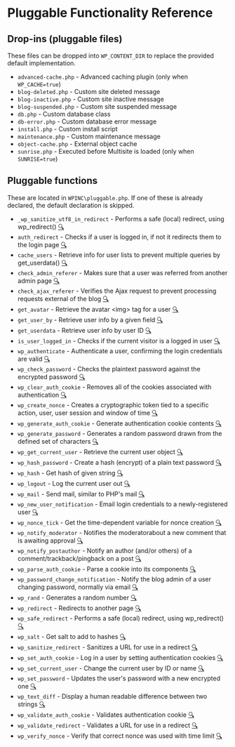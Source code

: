 # Pluggable Functionality Reference

## Drop-ins (pluggable files)

These files can be dropped into `WP_CONTENT_DIR` to replace the provided default implementation.

 * `advanced-cache.php` - Advanced caching plugin (only when `WP_CACHE=true`)
 * `blog-deleted.php` - Custom site deleted message
 * `blog-inactive.php` - Custom site inactive message
 * `blog-suspended.php` - Custom site suspended message
 * `db.php` - Custom database class
 * `db-error.php` - Custom database error message
 * `install.php` - Custom install script
 * `maintenance.php` - Custom maintenance message
 * `object-cache.php` - External object cache
 * `sunrise.php` - Executed before Multisite is loaded (only when `SUNRISE=true`)

## Pluggable functions

These are located in `WPINC\pluggable.php`. If one of these is already declared, the default declaration is skipped.

 * `_wp_sanitize_utf8_in_redirect` - Performs a safe (local) redirect, using wp_redirect() [:mag:](https://github.com/WordPress/WordPress/search?utf8=%E2%9C%93&q=%22function+_wp_sanitize_utf8_in_redirect%22+filename%3Apluggable.php)
 * `auth_redirect` - Checks if a user is logged in, if not it redirects them to the login page [:mag:](https://github.com/WordPress/WordPress/search?utf8=%E2%9C%93&q=%22function+auth_redirect%22+filename%3Apluggable.php)
 * `cache_users` - Retrieve info for user lists to prevent multiple queries by get_userdata() [:mag:](https://github.com/WordPress/WordPress/search?utf8=%E2%9C%93&q=%22function+cache_users%22+filename%3Apluggable.php)
 * `check_admin_referer` - Makes sure that a user was referred from another admin page [:mag:](https://github.com/WordPress/WordPress/search?utf8=%E2%9C%93&q=%22function+check_admin_referer%22+filename%3Apluggable.php)
 * `check_ajax_referer` - Verifies the Ajax request to prevent processing requests external of the blog [:mag:](https://github.com/WordPress/WordPress/search?utf8=%E2%9C%93&q=%22function+check_ajax_referer%22+filename%3Apluggable.php)
 * `get_avatar` - Retrieve the avatar &lt;img&gt; tag for a user [:mag:](https://github.com/WordPress/WordPress/search?utf8=%E2%9C%93&q=%22function+get_avatar%22+filename%3Apluggable.php)
 * `get_user_by` - Retrieve user info by a given field [:mag:](https://github.com/WordPress/WordPress/search?utf8=%E2%9C%93&q=%22function+get_user_by%22+filename%3Apluggable.php)
 * `get_userdata` - Retrieve user info by user ID [:mag:](https://github.com/WordPress/WordPress/search?utf8=%E2%9C%93&q=%22function+get_userdata%22+filename%3Apluggable.php)
 * `is_user_logged_in` - Checks if the current visitor is a logged in user [:mag:](https://github.com/WordPress/WordPress/search?utf8=%E2%9C%93&q=%22function+is_user_logged_in%22+filename%3Apluggable.php)
 * `wp_authenticate` - Authenticate a user, confirming the login credentials are valid [:mag:](https://github.com/WordPress/WordPress/search?utf8=%E2%9C%93&q=%22function+wp_authenticate%22+filename%3Apluggable.php)
 * `wp_check_password` - Checks the plaintext password against the encrypted password [:mag:](https://github.com/WordPress/WordPress/search?utf8=%E2%9C%93&q=%22function+wp_check_password%22+filename%3Apluggable.php)
 * `wp_clear_auth_cookie` - Removes all of the cookies associated with authentication [:mag:](https://github.com/WordPress/WordPress/search?utf8=%E2%9C%93&q=%22function+wp_clear_auth_cookie%22+filename%3Apluggable.php)
 * `wp_create_nonce` - Creates a cryptographic token tied to a specific action, user, user session and window of time [:mag:](https://github.com/WordPress/WordPress/search?utf8=%E2%9C%93&q=%22function+wp_create_nonce%22+filename%3Apluggable.php)
 * `wp_generate_auth_cookie` - Generate authentication cookie contents [:mag:](https://github.com/WordPress/WordPress/search?utf8=%E2%9C%93&q=%22function+wp_generate_auth_cookie%22+filename%3Apluggable.php)
 * `wp_generate_password` - Generates a random password drawn from the defined set of characters [:mag:](https://github.com/WordPress/WordPress/search?utf8=%E2%9C%93&q=%22function+wp_generate_password%22+filename%3Apluggable.php)
 * `wp_get_current_user` - Retrieve the current user object [:mag:](https://github.com/WordPress/WordPress/search?utf8=%E2%9C%93&q=%22function+wp_get_current_user%22+filename%3Apluggable.php)
 * `wp_hash_password` - Create a hash (encrypt) of a plain text password [:mag:](https://github.com/WordPress/WordPress/search?utf8=%E2%9C%93&q=%22function+wp_hash_password%22+filename%3Apluggable.php)
 * `wp_hash` - Get hash of given string [:mag:](https://github.com/WordPress/WordPress/search?utf8=%E2%9C%93&q=%22function+wp_hash%22+filename%3Apluggable.php)
 * `wp_logout` - Log the current user out [:mag:](https://github.com/WordPress/WordPress/search?utf8=%E2%9C%93&q=%22function+wp_logout%22+filename%3Apluggable.php)
 * `wp_mail` - Send mail, similar to PHP's mail [:mag:](https://github.com/WordPress/WordPress/search?utf8=%E2%9C%93&q=%22function+wp_mail%22+filename%3Apluggable.php)
 * `wp_new_user_notification` - Email login credentials to a newly-registered user [:mag:](https://github.com/WordPress/WordPress/search?utf8=%E2%9C%93&q=%22function+wp_new_user_notification%22+filename%3Apluggable.php)
 * `wp_nonce_tick` - Get the time-dependent variable for nonce creation [:mag:](https://github.com/WordPress/WordPress/search?utf8=%E2%9C%93&q=%22function+wp_nonce_tick%22+filename%3Apluggable.php)
 * `wp_notify_moderator` - Notifies the moderatorabout a new comment that is awaiting approval [:mag:](https://github.com/WordPress/WordPress/search?utf8=%E2%9C%93&q=%22function+wp_notify_moderator%22+filename%3Apluggable.php)
 * `wp_notify_postauthor` - Notify an author (and/or others) of a comment/trackback/pingback on a post [:mag:](https://github.com/WordPress/WordPress/search?utf8=%E2%9C%93&q=%22function+wp_notify_postauthor%22+filename%3Apluggable.php)
 * `wp_parse_auth_cookie` - Parse a cookie into its components [:mag:](https://github.com/WordPress/WordPress/search?utf8=%E2%9C%93&q=%22function+wp_parse_auth_cookie%22+filename%3Apluggable.php)
 * `wp_password_change_notification` - Notify the blog admin of a user changing password, normally via email [:mag:](https://github.com/WordPress/WordPress/search?utf8=%E2%9C%93&q=%22function+wp_password_change_notification%22+filename%3Apluggable.php)
 * `wp_rand` - Generates a random number [:mag:](https://github.com/WordPress/WordPress/search?utf8=%E2%9C%93&q=%22function+wp_rand%22+filename%3Apluggable.php)
 * `wp_redirect` - Redirects to another page [:mag:](https://github.com/WordPress/WordPress/search?utf8=%E2%9C%93&q=%22function+wp_redirect%22+filename%3Apluggable.php)
 * `wp_safe_redirect` - Performs a safe (local) redirect, using wp_redirect() [:mag:](https://github.com/WordPress/WordPress/search?utf8=%E2%9C%93&q=%22function+wp_safe_redirect%22+filename%3Apluggable.php)
 * `wp_salt` - Get salt to add to hashes [:mag:](https://github.com/WordPress/WordPress/search?utf8=%E2%9C%93&q=%22function+wp_salt%22+filename%3Apluggable.php)
 * `wp_sanitize_redirect` - Sanitizes a URL for use in a redirect [:mag:](https://github.com/WordPress/WordPress/search?utf8=%E2%9C%93&q=%22function+wp_sanitize_redirect%22+filename%3Apluggable.php)
 * `wp_set_auth_cookie` - Log in a user by setting authentication cookies [:mag:](https://github.com/WordPress/WordPress/search?utf8=%E2%9C%93&q=%22function+wp_set_auth_cookie%22+filename%3Apluggable.php)
 * `wp_set_current_user` - Change the current user by ID or name [:mag:](https://github.com/WordPress/WordPress/search?utf8=%E2%9C%93&q=%22function+wp_set_current_user%22+filename%3Apluggable.php)
 * `wp_set_password` - Updates the user's password with a new encrypted one [:mag:](https://github.com/WordPress/WordPress/search?utf8=%E2%9C%93&q=%22function+wp_set_password%22+filename%3Apluggable.php)
 * `wp_text_diff` - Display a human readable difference between two strings [:mag:](https://github.com/WordPress/WordPress/search?utf8=%E2%9C%93&q=%22function+wp_text_diff%22+filename%3Apluggable.php)
 * `wp_validate_auth_cookie` - Validates authentication cookie [:mag:](https://github.com/WordPress/WordPress/search?utf8=%E2%9C%93&q=%22function+wp_validate_auth_cookie%22+filename%3Apluggable.php)
 * `wp_validate_redirect` - Validates a URL for use in a redirect [:mag:](https://github.com/WordPress/WordPress/search?utf8=%E2%9C%93&q=%22function+wp_validate_redirect%22+filename%3Apluggable.php)
 * `wp_verify_nonce` - Verify that correct nonce was used with time limit [:mag:](https://github.com/WordPress/WordPress/search?utf8=%E2%9C%93&q=%22function+wp_verify_nonce%22+filename%3Apluggable.php)
